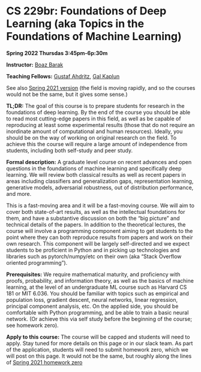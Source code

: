 
# CS 229br: Foundations of Deep Learning (aka Topics in the Foundations of Machine Learning)
__Spring 2022 Thursdas 3:45pm-6p:30m__ 

__Instructor:__ [Boaz Barak](https://boazbarak.org)

__Teaching Fellows:__ [Gustaf Ahdritz](https://gahdritz.github.io/), [Gal Kaplun](https://www.galkaplun.com/)

See also [Spring 2021 version](/cs229br) (the field is moving rapidly, and so the courses would not be the same, but it gives some sense.)

__TL;DR:__ The goal of this course is to prepare students for research in the foundations of deep learning. By the end of the course you should be able to read most cutting-edge papers in this field, as well as be capable of reproducing at least some experimental results (those that do not require an inordinate amount of computational and human resources). Ideally, you should be on the way of working on original research on the field. To achieve this the course will require a large amount of independence from students, including both self-study and peer study.


__Formal description:__ A graduate level course on recent advances and open questions in the foundations of machine learning and specifically deep learning. We will review both classical results as well as recent papers in areas including classifiers and generalization gaps, representation learning, generative models, adversarial robustness, out of distribution performance, and more.

This is a fast-moving area and it will be a fast-moving course. We will aim to cover both state-of-art results, as well as the intellectual foundations for them, and have a substantive discussion on both the “big picture” and technical details of the papers. In addition to the theoretical lectures, the course will involve a programming component aiming to get students to the point where they can both reproduce results from papers and work on their own research. This component will be largely self-directed and we expect students to be proficient in Python and in picking up technologies and libraries such as pytorch/numpy/etc on their own (aka “Stack Overflow oriented programming”).



 __Prerequisites:__ We require mathematical maturity, and proficiency with proofs, probability, and information theory, as well as the basics of machine learning, at the level of an undergraduate ML course such as Harvard CS 181 or MIT 6.036. You should be familiar with topics such as empirical and population loss, gradient descent, neural networks, linear regression, principal component analysis, etc.  On the applied side, you should be comfortable with Python programming, and be able to train a basic neural network. (Or achieve this via self study before the beginning of the course; see homework zero).


 __Apply to this course:__  The course will be capped and students will need to apply. Stay tuned for more details on this page or in our slack team. As part of the application, students will need to submit homework zero, which we will post on this page. It would not be the same, but roughly along the lines of [Spring 2021 homework zero](https://github.com/boazbk/mltheoryseminar/blob/main/code/hw0/hw0.md)








